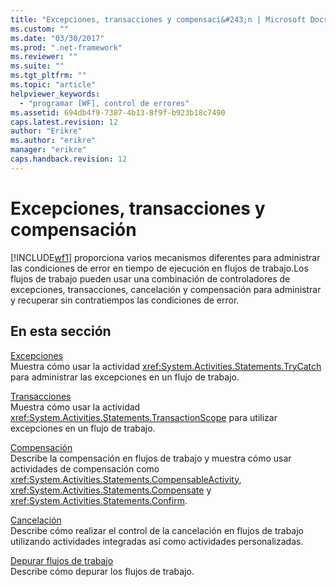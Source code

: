 ```yaml
---
title: "Excepciones, transacciones y compensaci&#243;n | Microsoft Docs"
ms.custom: ""
ms.date: "03/30/2017"
ms.prod: ".net-framework"
ms.reviewer: ""
ms.suite: ""
ms.tgt_pltfrm: ""
ms.topic: "article"
helpviewer_keywords: 
  - "programar [WF], control de errores"
ms.assetid: 694db4f9-7387-4b13-8f9f-b923b18c7490
caps.latest.revision: 12
author: "Erikre"
ms.author: "erikre"
manager: "erikre"
caps.handback.revision: 12
---
```

# Excepciones, transacciones y compensaci&#243;n
[!INCLUDE[wf1](../../../includes/wf1-md.md)] proporciona varios mecanismos diferentes para administrar las condiciones de error en tiempo de ejecución en flujos de trabajo.Los flujos de trabajo pueden usar una combinación de controladores de excepciones, transacciones, cancelación y compensación para administrar y recuperar sin contratiempos las condiciones de error.  
  
## En esta sección  
 [Excepciones](../../../docs/framework/windows-workflow-foundation//exceptions.md)  
 Muestra cómo usar la actividad <xref:System.Activities.Statements.TryCatch> para administrar las excepciones en un flujo de trabajo.  
  
 [Transacciones](../../../docs/framework/windows-workflow-foundation//workflow-transactions.md)  
 Muestra cómo usar la actividad <xref:System.Activities.Statements.TransactionScope> para utilizar excepciones en un flujo de trabajo.  
  
 [Compensación](../../../docs/framework/windows-workflow-foundation//compensation.md)  
 Describe la compensación en flujos de trabajo y muestra cómo usar actividades de compensación como <xref:System.Activities.Statements.CompensableActivity>, <xref:System.Activities.Statements.Compensate> y <xref:System.Activities.Statements.Confirm>.  
  
 [Cancelación](../../../docs/framework/windows-workflow-foundation//modeling-cancellation-behavior-in-workflows.md)  
 Describe cómo realizar el control de la cancelación en flujos de trabajo utilizando actividades integradas así como actividades personalizadas.  
  
 [Depurar flujos de trabajo](../../../docs/framework/windows-workflow-foundation//debugging-workflows.md)  
 Describe cómo depurar los flujos de trabajo.